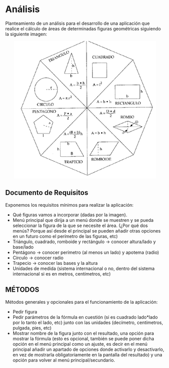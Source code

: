 # Análisis

<p align="justify">
  
Planteamiento de un análisis para el desarrollo de una aplicación que realice el cálculo de áreas de determinadas figuras geométricas siguiendo la siguiente imagen:

</p>
<p align="center">

<img src="https://github.com/jdabrante/CLASES/blob/7817735d2f91f2a614913affe77c70d282722f04/1DAW/ENTORNOS/TEMA2/INFORMES/IMAGENES/68747470733a2f2f7777772e70726f6665736f72656e6c696e65612e636c2f67656f6d6574726961696d6167656e2f617265617330312e676966.gif" title="Figuras">
  
</p>

## Documento de Requisitos

  
Exponemos los requisitos mínimos para realizar la aplicación:
 
  
-	Qué figuras vamos a incorporar (dadas por la imagen).
-	Menú principal que dirija a un menú donde se muestren y se pueda seleccionar la figura de la que se necesite el área. (¿Por qué dos menús? Porque así desde el principal se pueden añadir otras opciones en un futuro como el perímetro de las figuras, etc)
-	Triángulo, cuadrado, romboide y rectángulo -> conocer altura/lado y base/lado
-	Pentágono -> conocer perímetro (al menos un lado) y apotema (radio)
-	Círculo -> conocer radio
-	Trapecio -> conocer las bases y la altura
-	Unidades de medida (sistema internacional o no, dentro del sistema internacional si es en metros, centímetros, etc)



## MÉTODOS

Métodos generales y opcionales para el funcionamiento de la aplicación:

- Pedir figura
- Pedir parámetros de la fórmula en cuestión (si es cuadrado lado*lado por lo tanto el lado, etc) junto con las unidades (decímetro, centímetros, pulgada, pies, etc)
- Mostrar nombre de la figura junto con el resultado, una opción para mostrar la fórmula (esto es opcional, también se puede poner dicha opción en el menú principal como un ajuste, es decir en el menú principal añadir un apartado de opciones donde activarlo y desactivarlo, en vez de mostrarla obligatoriamente en la pantalla del resultado) y una opción para volver al menú principal/secundario.
